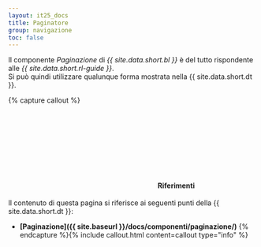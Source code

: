 ```yaml
---
layout: it25_docs
title: Paginatore
group: navigazione
toc: false
---
```


Il componente *Paginazione* di  *{{ site.data.short.bl }}* è del tutto rispondente alle *{{ site.data.short.rl-guide }}*.  
Si può quindi utilizzare qualunque forma mostrata nella {{ site.data.short.dt }}.


{% capture callout %}
####  <svg class="icon icon-info icon-lg"><use xlink:href="{{ site.baseurl }}/dist/svg/sprite.svg#it-info-circle"></use></svg> Riferimenti
Il contenuto di questa pagina si riferisce ai seguenti punti della {{ site.data.short.dt }}:
- **[Paginazione]({{ site.baseurl }}/docs/componenti/paginazione/)**
{% endcapture %}{% include callout.html content=callout type="info" %}

